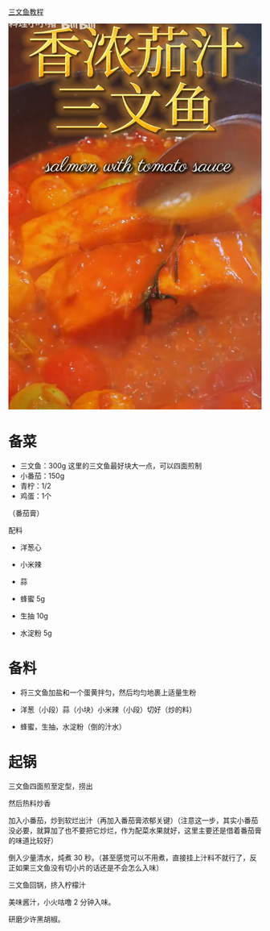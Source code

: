 [三文鱼教程](https://www.bilibili.com/video/BV1MqMYz1EoY/?vd_source=386bdb94ff2a430f8d22a6de9755030c)

![alt text](image.png)

# 备菜

- 三文鱼：300g 这里的三文鱼最好块大一点，可以四面煎制
- 小番茄：150g
- 青柠：1/2
- 鸡蛋：1个

（番茄膏）

配料
- 洋葱心
- 小米辣
- 蒜

- 蜂蜜 5g
- 生抽 10g
- 水淀粉 5g

# 备料

- 将三文鱼加盐和一个蛋黄拌匀，然后均匀地裹上适量生粉

- 洋葱（小段）蒜（小块）小米辣（小段）切好（炒的料）

- 蜂蜜，生抽，水淀粉（倒的汁水）

# 起锅

三文鱼四面煎至定型，捞出

然后热料炒香

加入小番茄，炒到软烂出汁（再加入番茄膏浓郁关键）（注意这一步，其实小番茄没必要，就算加了也不要把它炒烂，作为配菜水果就好，这里主要还是借着番茄膏的味道比较好）

倒入少量清水，炖煮 30 秒。（甚至感觉可以不用煮，直接挂上汁料不就行了，反正如果三文鱼没有切小片的话还是不会怎么入味）

三文鱼回锅，挤入柠檬汁

美味酱汁，小火咕噜 2 分钟入味。

研磨少许黑胡椒。

